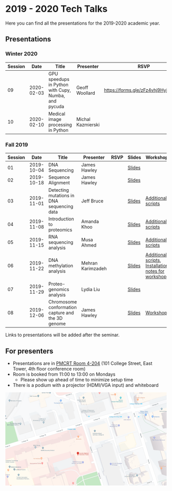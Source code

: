 ---
---

# 2019 - 2020 Tech Talks

Here you can find all the presentations for the 2019-2020 academic year.

## Presentations

### Winter 2020

| Session | Date       | Title | Presenter | RSVP | Slides | Workshop |
| ------- | ---------- | ----- | --------- | ---- | ------ | -------- |
| 09      | 2020-02-03 | GPU speedups in Python with Cupy, Numba, and pycuda | Geoff Woollard | https://forms.gle/zFz4vhj9Hyjsb4bo9 | | [Notebooks](https://github.com/geoffwoollard/gpu-speedups-mbptechtalk2020) |
| 10      | 2020-02-10 | Medical image processing in Python | Michal Kazmierski | | | |

### Fall 2019

| Session | Date       | Title | Presenter | RSVP | Slides | Workshop |
| ------- | ---------- | ----- | --------- | ---- | ------ | -------- |
| 01      | 2019-10-04 | DNA Sequencing | James Hawley |  | [Slides](/2019-2020/01-dna-sequencing/) | |
| 02      | 2019-10-18 | Sequence Alignment | James Hawley | | [Slides](/2019-2020/02-sequence-alignment/) | |
| 03      | 2019-11-01 | Detecting mutations in DNA sequencing data | Jeff Bruce | | [Slides](/2019-2020/03-mutation-detection/mutation-detection_jeff-bruce.pdf) | [Additional scripts](https://github.com/MBP-Tech-Talks/MBP-Tech-Talks.github.io/tree/master/2019-2020/03-mutation-detection) |
| 04      | 2019-11-08 | Introduction to proteomics | Amanda Khoo | | [Slides](/2019-2020/04-intro-proteomics/intro-proteomics_amanda-khoo.pdf) |[Additional scripts](https://github.com/MBP-Tech-Talks/MBP-Tech-Talks.github.io/tree/master/2019-2020/04-intro-proteomics) |
| 05      | 2019-11-15 | RNA sequencing analysis | Musa Ahmed | | [Slides](/2019-2020/05-rna-seq/rna-seq_musa-ahmed.pdf) | [Additional scripts](https://github.com/MBP-Tech-Talks/MBP-Tech-Talks.github.io/tree/master/2019-2020/05-rna-seq) |
| 06      | 2019-11-22 | DNA methylation analysis | Mehran Karimzadeh | | [Slides](/2019-2020/06-dna-methylation/) | [Additional scripts](https://github.com/MBP-Tech-Talks/MBP-Tech-Talks.github.io/tree/master/2019-2020/06-dna-methylation), [Installation notes for workshop](installation-notes/) |
| 07      | 2019-11-29 | Proteo-genomics analysis | Lydia Liu | | [Slides](/2019-2020/07-intro-proteogenomics/intro-proteomics_lydia-liu.pdf) | |
| 08      | 2019-12-06 | Chromosome conformation capture and the 3D genome | James Hawley | | [Slides](/2019-2020/08-3d-genome/) | [Workshop](/2019-2020/08-3d-genome/workshop/) |

Links to presentations will be added after the seminar.

## For presenters

* Presentations are in [PMCRT Room 4-204](https://www.google.ca/maps/place/Toronto+Medical+Discovery+Tower/@43.6599045,-79.3881754,19.2z/data=!4m5!3m4!1s0x882b34b63e7fb161:0x5b92260a8a6360a9!8m2!3d43.6597878!4d-79.3875671) (101 College Street, East Tower, 4th floor conference room)
* Room is booked from 11:00 to 13:00 on Mondays
  * Please show up ahead of time to minimize setup time
* There is a podium with a projector (HDMI/VGA input) and whiteboard

[![Map](pmcrt-map.png)](https://www.google.ca/maps/place/Toronto+Medical+Discovery+Tower/@43.6599045,-79.3881754,19.2z/data=!4m5!3m4!1s0x882b34b63e7fb161:0x5b92260a8a6360a9!8m2!3d43.6597878!4d-79.3875671)

